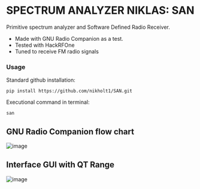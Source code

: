 # SPECTRUM ANALYZER NIKLAS: SAN

Primitive spectrum analyzer and Software Defined Radio Receiver.

- Made with GNU Radio Companion as a test.
- Tested with HackRFOne
- Tuned to receive FM radio signals

### Usage
Standard github installation:
```
pip install https://github.com/nikholt1/SAN.git
```
Executional command in terminal:
```
san
```


## GNU Radio Companion flow chart

![image](https://github.com/user-attachments/assets/d6e0382d-fb06-48e3-b5df-625cbed04e15)


## Interface GUI with QT Range

![image](https://github.com/user-attachments/assets/7c6081de-6572-408a-a030-26af73131acc)


